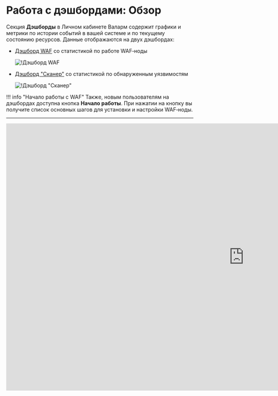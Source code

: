 [img-dashboard-waf]:        ../../images/user-guides/dashboard/dashboard-waf.png
[img-dashboard-scanner]:    ../../images/user-guides/dashboard/dashboard-scanner.png
[img-search-box]:           ../../images/user-guides/dashboard/dashboard-search-box.png

[doc-scanner]:              ../scanner/intro.md

# Работа с дэшбордами: Обзор

Секция **Дэшборды** в Личном кабинете Валарм содержит графики и метрики по истории событий в вашей системе и по текущему состоянию ресурсов. Данные отображаются на двух дэшбордах:

* [Дэшборд WAF](waf.md) со статистикой по работе WAF‑ноды

    ![!Дэшборд WAF](../../images/user-guides/dashboard/dashboard-waf.png)
* [Дэшборд "Сканер"](scanner.md) со статистикой по обнаруженным уязвимостям

    ![!Дэшборд "Сканер"](../../images/user-guides/dashboard/dashboard-scanner.png)


!!! info "Начало работы с WAF"
    Также, новым пользователям на дэшбордах доступна кнопка **Начало работы**. При нажатии на кнопку вы получите список основных шагов для установки и настройки WAF‑ноды.

----------

<div class="video-wrapper">
  <iframe width="1280" height="720" src="https://www.youtube.com/embed/6KBn59aGFxQ" frameborder="0" allow="accelerometer; autoplay; encrypted-media; gyroscope; picture-in-picture" allowfullscreen></iframe>
</div>